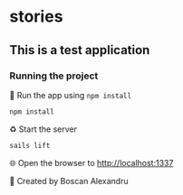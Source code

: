 # stories

## This is a test application

### Running the project

🚀 Run the app using `npm install`

```bash
npm install
```

♻️ Start the server

```bash
sails lift
```

🌐 Open the browser to [http://localhost:1337](http://localhost:1337)

📄 Created by Boscan Alexandru
